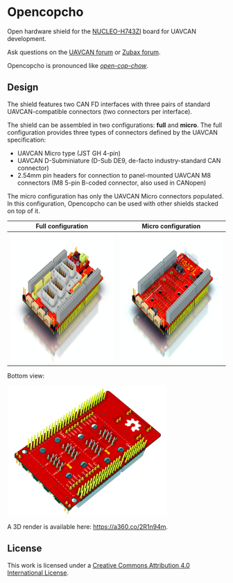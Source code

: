 # Opencopcho

Open hardware shield for the [NUCLEO-H743ZI](https://www.st.com/en/evaluation-tools/nucleo-h743zi.html) board
for UAVCAN development.

Ask questions on the [UAVCAN forum](https://forum.uavcan.org) or [Zubax forum](https://forum.zubax.com).

Opencopcho is pronounced like [*open-cop-chow*](https://translate.google.com/#en/en/opencopcho).

## Design

The shield features two CAN FD interfaces with three pairs of standard UAVCAN-compatible connectors
(two connectors per interface).

The shield can be assembled in two configurations: **full** and **micro**.
The full configuration provides three types of connectors defined by the UAVCAN specification:

* UAVCAN Micro type (JST GH 4-pin)
* UAVCAN D-Subminiature (D-Sub DE9, de-facto industry-standard CAN connector)
* 2.54mm pin headers for connection to panel-mounted UAVCAN M8 connectors
(M8 5-pin B-coded connector, also used in CANopen)

The micro configuration has only the UAVCAN Micro connectors populated.
In this configuration, Opencopcho can be used with other shields stacked on top of it.

Full configuration               | Micro configuration
---------------------------------|------------------------------------------
<img src="top.jpg" height="300"> | <img src="top-micro.jpg" height="300">

Bottom view:

<img src="bottom.jpg" height="300">

A 3D render is available here: <https://a360.co/2R1n94m>.

## License

This work is licensed under a
[Creative Commons Attribution 4.0 International License](http://creativecommons.org/licenses/by/4.0/).
